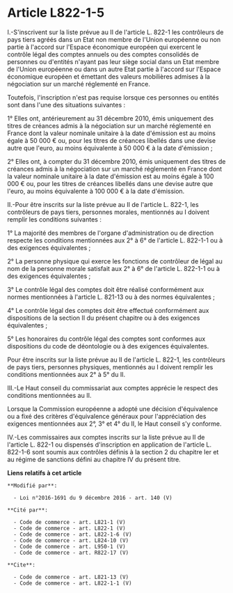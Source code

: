 # Article L822-1-5

I.-S'inscrivent sur la liste prévue au II de l'article L. 822-1 les contrôleurs de pays tiers agréés dans un Etat non membre
de l'Union européenne ou non partie à l'accord sur l'Espace économique européen qui exercent le contrôle légal des comptes
annuels ou des comptes consolidés de personnes ou d'entités n'ayant pas leur siège social dans un Etat membre de l'Union
européenne ou dans un autre Etat partie à l'accord sur l'Espace économique européen et émettant des valeurs mobilières
admises à la négociation sur un marché réglementé en France. 

Toutefois, l'inscription n'est pas requise lorsque ces personnes ou entités sont dans l'une des situations suivantes : 

1° Elles ont, antérieurement au 31 décembre 2010, émis uniquement des titres de créances admis à la négociation sur un marché
réglementé en France dont la valeur nominale unitaire à la date d'émission est au moins égale à 50 000 € ou, pour les titres
de créances libellés dans une devise autre que l'euro, au moins équivalente à 50 000 € à la date d'émission ; 

2° Elles ont, à compter du 31 décembre 2010, émis uniquement des titres de créances admis à la négociation sur un marché
réglementé en France dont la valeur nominale unitaire à la date d'émission est au moins égale à 100 000 € ou, pour les titres
de créances libellés dans une devise autre que l'euro, au moins équivalente à 100 000 € à la date d'émission. 

II.-Pour être inscrits sur la liste prévue au II de l'article L. 822-1, les contrôleurs de pays tiers, personnes morales,
mentionnés au I doivent remplir les conditions suivantes : 

1° La majorité des membres de l'organe d'administration ou de direction respecte les conditions mentionnées aux 2° à 6° de
l'article L. 822-1-1 ou à des exigences équivalentes ; 

2° La personne physique qui exerce les fonctions de contrôleur de légal au nom de la personne morale satisfait aux 2° à 6° de
l'article L. 822-1-1 ou à des exigences équivalentes ; 

3° Le contrôle légal des comptes doit être réalisé conformément aux normes mentionnées à l'article L. 821-13 ou à des normes
équivalentes ; 

4° Le contrôle légal des comptes doit être effectué conformément aux dispositions de la section II du présent chapitre ou à
des exigences équivalentes ; 

5° Les honoraires du contrôle légal des comptes sont conformes aux dispositions du code de déontologie ou à des exigences
équivalentes. 

Pour être inscrits sur la liste prévue au II de l'article L. 822-1, les contrôleurs de pays tiers, personnes physiques,
mentionnés au I doivent remplir les conditions mentionnées aux 2° à 5° du II. 

III.-Le Haut conseil du commissariat aux comptes apprécie le respect des conditions mentionnées au II. 

Lorsque la Commission européenne a adopté une décision d'équivalence ou a fixé des critères d'équivalence généraux pour
l'appréciation des exigences mentionnées aux 2°, 3° et 4° du II, le Haut conseil s'y conforme. 

IV.-Les commissaires aux comptes inscrits sur la liste prévue au II de l'article L. 822-1 ou dispensés d'inscription en
application de l'article L. 822-1-6 sont soumis aux contrôles définis à la section 2 du chapitre Ier et au régime de
sanctions défini au chapitre IV du présent titre.

**Liens relatifs à cet article**

	**Modifié par**:

	  - Loi n°2016-1691 du 9 décembre 2016 - art. 140 (V)

	**Cité par**:

	  - Code de commerce - art. L821-1 (V)
	  - Code de commerce - art. L822-1 (V)
	  - Code de commerce - art. L822-1-6 (V)
	  - Code de commerce - art. L824-10 (V)
	  - Code de commerce - art. L950-1 (V)
	  - Code de commerce - art. R822-17 (V)

	**Cite**:

	  - Code de commerce - art. L821-13 (V)
	  - Code de commerce - art. L822-1-1 (V)
